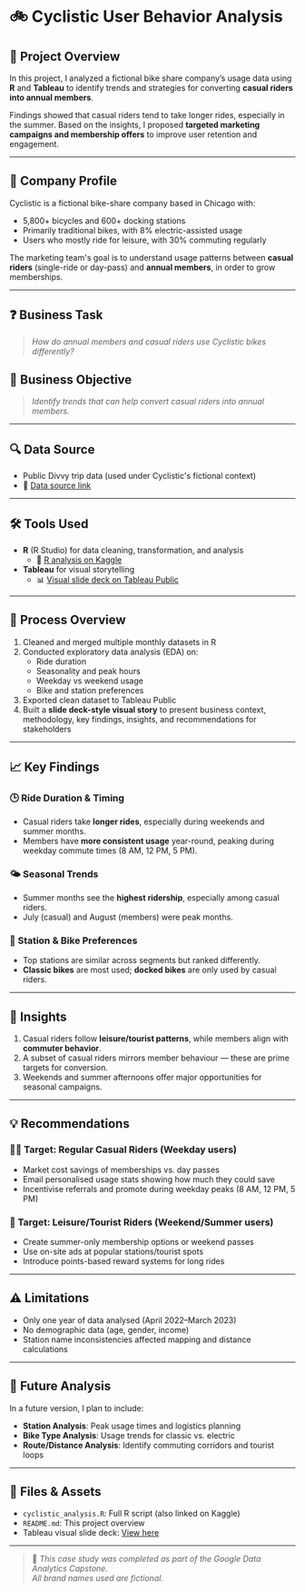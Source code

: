 # 🚲 Cyclistic User Behavior Analysis

## 📍 Project Overview

In this project, I analyzed a fictional bike share company’s usage data using **R** and **Tableau** to identify trends and strategies for converting **casual riders into annual members**.

Findings showed that casual riders tend to take longer rides, especially in the summer. Based on the insights, I proposed **targeted marketing campaigns and membership offers** to improve user retention and engagement.

---

## 🏢 Company Profile

Cyclistic is a fictional bike-share company based in Chicago with:
- 5,800+ bicycles and 600+ docking stations
- Primarily traditional bikes, with 8% electric-assisted usage
- Users who mostly ride for leisure, with 30% commuting regularly

The marketing team's goal is to understand usage patterns between **casual riders** (single-ride or day-pass) and **annual members**, in order to grow memberships.

---

## ❓ Business Task

> *How do annual members and casual riders use Cyclistic bikes differently?*

## 🎯 Business Objective

> *Identify trends that can help convert casual riders into annual members.*

---

## 🔍 Data Source

- Public Divvy trip data (used under Cyclistic's fictional context)  
- 📂 [Data source link](https://divvy-tripdata.s3.amazonaws.com/index.html)

---

## 🛠️ Tools Used

- **R** (R Studio) for data cleaning, transformation, and analysis  
  - 📄 [R analysis on Kaggle](https://www.kaggle.com/code/namratamuralidharan/gwg-analytics-cyclistic-case-study)
- **Tableau** for visual storytelling  
  - 📊 [Visual slide deck on Tableau Public](https://public.tableau.com/views/Cyclistic-BikeShareCaseStudy_16966064333810/CyclisticBikeShare)

---

## 🔬 Process Overview

1. Cleaned and merged multiple monthly datasets in R
2. Conducted exploratory data analysis (EDA) on:
   - Ride duration
   - Seasonality and peak hours
   - Weekday vs weekend usage
   - Bike and station preferences
3. Exported clean dataset to Tableau Public
4. Built a **slide deck-style visual story** to present business context, methodology, key findings, insights, and recommendations for stakeholders

---

## 📈 Key Findings

### 🕒 Ride Duration & Timing
- Casual riders take **longer rides**, especially during weekends and summer months.
- Members have **more consistent usage** year-round, peaking during weekday commute times (8 AM, 12 PM, 5 PM).

### 🌤 Seasonal Trends
- Summer months see the **highest ridership**, especially among casual riders.
- July (casual) and August (members) were peak months.

### 📍 Station & Bike Preferences
- Top stations are similar across segments but ranked differently.
- **Classic bikes** are most used; **docked bikes** are only used by casual riders.

---

## 📌 Insights

1. Casual riders follow **leisure/tourist patterns**, while members align with **commuter behavior**.
2. A subset of casual riders mirrors member behaviour — these are prime targets for conversion.
3. Weekends and summer afternoons offer major opportunities for seasonal campaigns.

---

## 💡 Recommendations

### 🧑‍💼 Target: Regular Casual Riders (Weekday users)
- Market cost savings of memberships vs. day passes
- Email personalised usage stats showing how much they could save
- Incentivise referrals and promote during weekday peaks (8 AM, 12 PM, 5 PM)

### 🧳 Target: Leisure/Tourist Riders (Weekend/Summer users)
- Create summer-only membership options or weekend passes
- Use on-site ads at popular stations/tourist spots
- Introduce points-based reward systems for long rides

---

## ⚠️ Limitations

- Only one year of data analysed (April 2022–March 2023)
- No demographic data (age, gender, income)
- Station name inconsistencies affected mapping and distance calculations

---

## 🔮 Future Analysis

In a future version, I plan to include:

- **Station Analysis**: Peak usage times and logistics planning
- **Bike Type Analysis**: Usage trends for classic vs. electric
- **Route/Distance Analysis**: Identify commuting corridors and tourist loops

---

## 📁 Files & Assets

- `cyclistic_analysis.R`: Full R script (also linked on Kaggle)
- `README.md`: This project overview
- Tableau visual slide deck: [View here](https://public.tableau.com/views/Cyclistic-BikeShareCaseStudy_16966064333810/CyclisticBikeShare)

---

> 📌 _This case study was completed as part of the Google Data Analytics Capstone._  
> _All brand names used are fictional._

